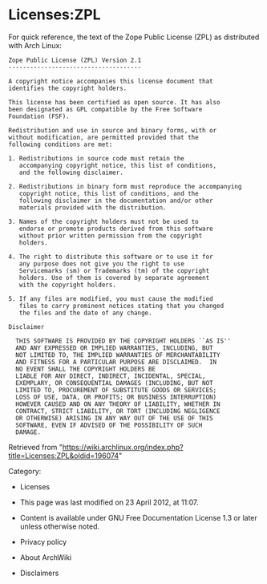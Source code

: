 Licenses:ZPL
============

For quick reference, the text of the Zope Public License (ZPL) as
distributed with Arch Linux:

    Zope Public License (ZPL) Version 2.1
    -------------------------------------

    A copyright notice accompanies this license document that
    identifies the copyright holders.

    This license has been certified as open source. It has also
    been designated as GPL compatible by the Free Software
    Foundation (FSF).

    Redistribution and use in source and binary forms, with or
    without modification, are permitted provided that the
    following conditions are met:

    1. Redistributions in source code must retain the
       accompanying copyright notice, this list of conditions,
       and the following disclaimer.

    2. Redistributions in binary form must reproduce the accompanying
       copyright notice, this list of conditions, and the
       following disclaimer in the documentation and/or other
       materials provided with the distribution.

    3. Names of the copyright holders must not be used to
       endorse or promote products derived from this software
       without prior written permission from the copyright
       holders.

    4. The right to distribute this software or to use it for
       any purpose does not give you the right to use
       Servicemarks (sm) or Trademarks (tm) of the copyright
       holders. Use of them is covered by separate agreement
       with the copyright holders.

    5. If any files are modified, you must cause the modified
       files to carry prominent notices stating that you changed
       the files and the date of any change.

    Disclaimer

      THIS SOFTWARE IS PROVIDED BY THE COPYRIGHT HOLDERS ``AS IS''
      AND ANY EXPRESSED OR IMPLIED WARRANTIES, INCLUDING, BUT
      NOT LIMITED TO, THE IMPLIED WARRANTIES OF MERCHANTABILITY
      AND FITNESS FOR A PARTICULAR PURPOSE ARE DISCLAIMED.  IN
      NO EVENT SHALL THE COPYRIGHT HOLDERS BE
      LIABLE FOR ANY DIRECT, INDIRECT, INCIDENTAL, SPECIAL,
      EXEMPLARY, OR CONSEQUENTIAL DAMAGES (INCLUDING, BUT NOT
      LIMITED TO, PROCUREMENT OF SUBSTITUTE GOODS OR SERVICES;
      LOSS OF USE, DATA, OR PROFITS; OR BUSINESS INTERRUPTION)
      HOWEVER CAUSED AND ON ANY THEORY OF LIABILITY, WHETHER IN
      CONTRACT, STRICT LIABILITY, OR TORT (INCLUDING NEGLIGENCE
      OR OTHERWISE) ARISING IN ANY WAY OUT OF THE USE OF THIS
      SOFTWARE, EVEN IF ADVISED OF THE POSSIBILITY OF SUCH
      DAMAGE.

Retrieved from
"https://wiki.archlinux.org/index.php?title=Licenses:ZPL&oldid=196074"

Category:

-   Licenses

-   This page was last modified on 23 April 2012, at 11:07.
-   Content is available under GNU Free Documentation License 1.3 or
    later unless otherwise noted.
-   Privacy policy
-   About ArchWiki
-   Disclaimers
